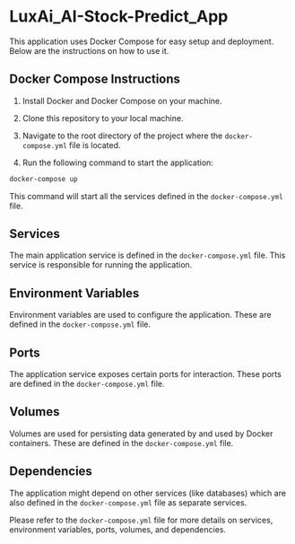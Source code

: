 # LuxAi_AI-Stock-Predict_App

This application uses Docker Compose for easy setup and deployment. Below are the instructions on how to use it.

## Docker Compose Instructions

1. Install Docker and Docker Compose on your machine.

2. Clone this repository to your local machine.

3. Navigate to the root directory of the project where the `docker-compose.yml` file is located.

4. Run the following command to start the application:

```bash
docker-compose up
```

This command will start all the services defined in the `docker-compose.yml` file.

## Services

The main application service is defined in the `docker-compose.yml` file. This service is responsible for running the application.

## Environment Variables

Environment variables are used to configure the application. These are defined in the `docker-compose.yml` file.

## Ports

The application service exposes certain ports for interaction. These ports are defined in the `docker-compose.yml` file.

## Volumes

Volumes are used for persisting data generated by and used by Docker containers. These are defined in the `docker-compose.yml` file.

## Dependencies

The application might depend on other services (like databases) which are also defined in the `docker-compose.yml` file as separate services.

Please refer to the `docker-compose.yml` file for more details on services, environment variables, ports, volumes, and dependencies.